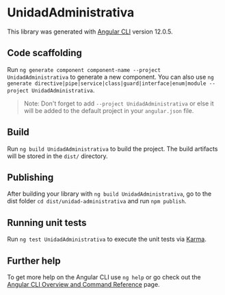 # UnidadAdministrativa

This library was generated with [Angular CLI](https://github.com/angular/angular-cli) version 12.0.5.

## Code scaffolding

Run `ng generate component component-name --project UnidadAdministrativa` to generate a new component. You can also use `ng generate directive|pipe|service|class|guard|interface|enum|module --project UnidadAdministrativa`.
> Note: Don't forget to add `--project UnidadAdministrativa` or else it will be added to the default project in your `angular.json` file. 

## Build

Run `ng build UnidadAdministrativa` to build the project. The build artifacts will be stored in the `dist/` directory.

## Publishing

After building your library with `ng build UnidadAdministrativa`, go to the dist folder `cd dist/unidad-administrativa` and run `npm publish`.

## Running unit tests

Run `ng test UnidadAdministrativa` to execute the unit tests via [Karma](https://karma-runner.github.io).

## Further help

To get more help on the Angular CLI use `ng help` or go check out the [Angular CLI Overview and Command Reference](https://angular.io/cli) page.
